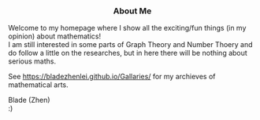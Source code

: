 ### <p align="center"> About Me</p>

Welcome to my homepage where I show all the exciting/fun things (in my opinion) about mathematics!
<br/> 
I am still interested in some parts of Graph Theory and Number Thoery and do follow a little on the researches, but in here there will be nothing about serious maths.

See
https://bladezhenlei.github.io/Gallaries/
for my archieves of mathematical arts.

Blade (Zhen) <br/>
:)
